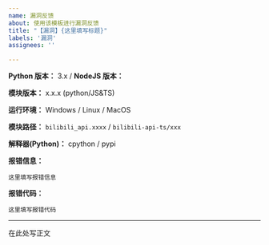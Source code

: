```yaml
---
name: 漏洞反馈
about: 使用该模板进行漏洞反馈
title: "【漏洞】{这里填写标题}"
labels: '漏洞'
assignees: ''

---
```


**Python 版本：** 3.x / **NodeJS 版本：**

**模块版本：** x.x.x (python/JS&TS)

**运行环境：** Windows / Linux / MacOS

**模块路径：** `bilibili_api.xxxx` / `bilibili-api-ts/xxx`

**解释器(Python)：** cpython / pypi

**报错信息：**

```
这里填写报错信息
```

**报错代码：**

```
这里填写报错代码
```

---

在此处写正文
